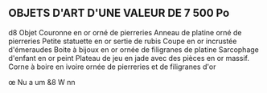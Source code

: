 ## OBJETS D'ART D'UNE VALEUR DE 7 500 Po

d8 Objet
Couronne en or orné de pierreries
Anneau de platine orné de pierreries
Petite statuette en or sertie de rubis
Coupe en or incrustée d'émeraudes
Boite à bijoux en or ornée de filigranes de platine
Sarcophage d'enfant en or peint
Plateau de jeu en jade avec des pièces en or massif.
Corne à boire en ivoire ornée de pierreries et de
filigranes d'or

œ Nu a um &8 W nn

